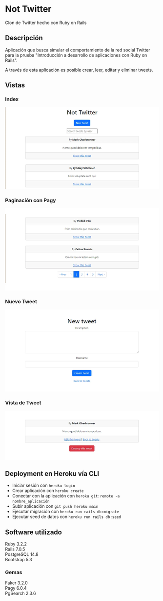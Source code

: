 # Not Twitter

Clon de Twitter hecho con Ruby on Rails

## Descripción

Aplicación que busca simular el comportamiento de la red social Twitter para la prueba "Introducción a desarrollo de aplicaciones con Ruby on Rails".

A través de esta aplicación es posible crear, leer, editar y eliminar tweets.

## Vistas

### Index
![Index](readme/index.webp)

### Paginación con Pagy
![Pagy](readme/pagy.webp)

### Nuevo Tweet
![New](readme/new.webp)

### Vista de  Tweet
![Show](readme/show.webp)

## Deployment en Heroku vía CLI

* Iniciar sesión con ```heroku login```
* Crear aplicación con ```heroku create```
* Conectar con la aplicación con ```heroku git:remote -a nombre_aplicación```
* Subir aplicación con ```git push heroku main```
* Ejecutar migración con ```heroku run rails db:migrate```
* Ejecutar seed de datos con ```heroku run rails db:seed```

## Software utilizado

Ruby 3.2.2  
Rails 7.0.5  
PostgreSQL 14.8  
Bootstrap 5.3  

### Gemas

Faker 3.2.0  
Pagy 6.0.4  
PgSearch 2.3.6  
